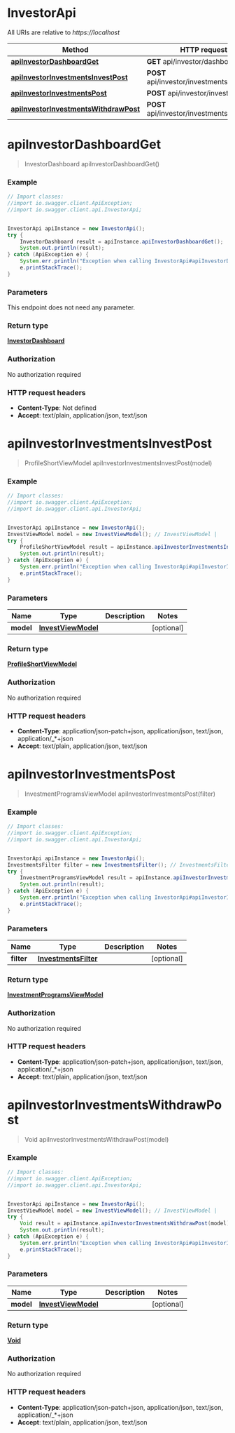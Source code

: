 # InvestorApi

All URIs are relative to *https://localhost*

Method | HTTP request | Description
------------- | ------------- | -------------
[**apiInvestorDashboardGet**](InvestorApi.md#apiInvestorDashboardGet) | **GET** api/investor/dashboard | 
[**apiInvestorInvestmentsInvestPost**](InvestorApi.md#apiInvestorInvestmentsInvestPost) | **POST** api/investor/investments/invest | 
[**apiInvestorInvestmentsPost**](InvestorApi.md#apiInvestorInvestmentsPost) | **POST** api/investor/investments | 
[**apiInvestorInvestmentsWithdrawPost**](InvestorApi.md#apiInvestorInvestmentsWithdrawPost) | **POST** api/investor/investments/withdraw | 


<a name="apiInvestorDashboardGet"></a>
# **apiInvestorDashboardGet**
> InvestorDashboard apiInvestorDashboardGet()



### Example
```java
// Import classes:
//import io.swagger.client.ApiException;
//import io.swagger.client.api.InvestorApi;


InvestorApi apiInstance = new InvestorApi();
try {
    InvestorDashboard result = apiInstance.apiInvestorDashboardGet();
    System.out.println(result);
} catch (ApiException e) {
    System.err.println("Exception when calling InvestorApi#apiInvestorDashboardGet");
    e.printStackTrace();
}
```

### Parameters
This endpoint does not need any parameter.

### Return type

[**InvestorDashboard**](InvestorDashboard.md)

### Authorization

No authorization required

### HTTP request headers

 - **Content-Type**: Not defined
 - **Accept**: text/plain, application/json, text/json

<a name="apiInvestorInvestmentsInvestPost"></a>
# **apiInvestorInvestmentsInvestPost**
> ProfileShortViewModel apiInvestorInvestmentsInvestPost(model)



### Example
```java
// Import classes:
//import io.swagger.client.ApiException;
//import io.swagger.client.api.InvestorApi;


InvestorApi apiInstance = new InvestorApi();
InvestViewModel model = new InvestViewModel(); // InvestViewModel | 
try {
    ProfileShortViewModel result = apiInstance.apiInvestorInvestmentsInvestPost(model);
    System.out.println(result);
} catch (ApiException e) {
    System.err.println("Exception when calling InvestorApi#apiInvestorInvestmentsInvestPost");
    e.printStackTrace();
}
```

### Parameters

Name | Type | Description  | Notes
------------- | ------------- | ------------- | -------------
 **model** | [**InvestViewModel**](InvestViewModel.md)|  | [optional]

### Return type

[**ProfileShortViewModel**](ProfileShortViewModel.md)

### Authorization

No authorization required

### HTTP request headers

 - **Content-Type**: application/json-patch+json, application/json, text/json, application/_*+json
 - **Accept**: text/plain, application/json, text/json

<a name="apiInvestorInvestmentsPost"></a>
# **apiInvestorInvestmentsPost**
> InvestmentProgramsViewModel apiInvestorInvestmentsPost(filter)



### Example
```java
// Import classes:
//import io.swagger.client.ApiException;
//import io.swagger.client.api.InvestorApi;


InvestorApi apiInstance = new InvestorApi();
InvestmentsFilter filter = new InvestmentsFilter(); // InvestmentsFilter | 
try {
    InvestmentProgramsViewModel result = apiInstance.apiInvestorInvestmentsPost(filter);
    System.out.println(result);
} catch (ApiException e) {
    System.err.println("Exception when calling InvestorApi#apiInvestorInvestmentsPost");
    e.printStackTrace();
}
```

### Parameters

Name | Type | Description  | Notes
------------- | ------------- | ------------- | -------------
 **filter** | [**InvestmentsFilter**](InvestmentsFilter.md)|  | [optional]

### Return type

[**InvestmentProgramsViewModel**](InvestmentProgramsViewModel.md)

### Authorization

No authorization required

### HTTP request headers

 - **Content-Type**: application/json-patch+json, application/json, text/json, application/_*+json
 - **Accept**: text/plain, application/json, text/json

<a name="apiInvestorInvestmentsWithdrawPost"></a>
# **apiInvestorInvestmentsWithdrawPost**
> Void apiInvestorInvestmentsWithdrawPost(model)



### Example
```java
// Import classes:
//import io.swagger.client.ApiException;
//import io.swagger.client.api.InvestorApi;


InvestorApi apiInstance = new InvestorApi();
InvestViewModel model = new InvestViewModel(); // InvestViewModel | 
try {
    Void result = apiInstance.apiInvestorInvestmentsWithdrawPost(model);
    System.out.println(result);
} catch (ApiException e) {
    System.err.println("Exception when calling InvestorApi#apiInvestorInvestmentsWithdrawPost");
    e.printStackTrace();
}
```

### Parameters

Name | Type | Description  | Notes
------------- | ------------- | ------------- | -------------
 **model** | [**InvestViewModel**](InvestViewModel.md)|  | [optional]

### Return type

[**Void**](.md)

### Authorization

No authorization required

### HTTP request headers

 - **Content-Type**: application/json-patch+json, application/json, text/json, application/_*+json
 - **Accept**: text/plain, application/json, text/json

